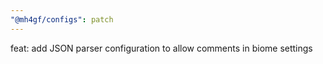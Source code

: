 ```yaml
---
"@mh4gf/configs": patch
---
```


feat: add JSON parser configuration to allow comments in biome settings

